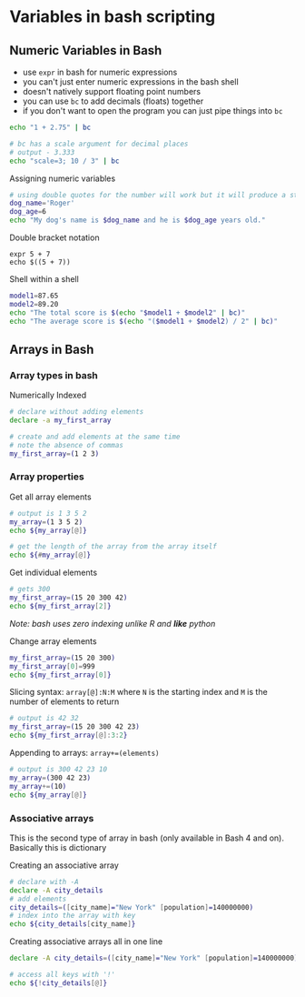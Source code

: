 # Variables in bash scripting

## Numeric Variables in Bash 
- use `expr` in bash for numeric expressions
- you can't just enter numeric expressions in the bash shell
- doesn't natively support floating point numbers
- you can use `bc` to add decimals (floats) together
- if you don't want to open the program you can just pipe things into `bc`

```bash
echo "1 + 2.75" | bc

# bc has a scale argument for decimal places
# output - 3.333
echo "scale=3; 10 / 3" | bc
```
Assigning numeric variables
```bash
# using double quotes for the number will work but it will produce a string value!!!
dog_name='Roger'
dog_age=6
echo "My dog's name is $dog_name and he is $dog_age years old."
```
Double bracket notation
```
expr 5 + 7
echo $((5 + 7))
```
Shell within a shell
```bash
model1=87.65
model2=89.20
echo "The total score is $(echo "$model1 + $model2" | bc)"
echo "The average score is $(echo "($model1 + $model2) / 2" | bc)"
```

## Arrays in Bash

### Array types in bash

Numerically Indexed
```bash
# declare without adding elements
declare -a my_first_array

# create and add elements at the same time
# note the absence of commas
my_first_array=(1 2 3)
```

### Array properties

Get all array elements
```bash
# output is 1 3 5 2
my_array=(1 3 5 2)
echo ${my_array[@]}

# get the length of the array from the array itself
echo ${#my_array[@]}
```

Get individual elements
```bash
# gets 300
my_first_array=(15 20 300 42)
echo ${my_first_array[2]}
```
_Note: bash uses zero indexing unlike R and **like** python_

Change array elements
```bash
my_first_array=(15 20 300)
my_first_array[0]=999
echo ${my_first_array[0]}
```
Slicing syntax: `array[@]:N:M` where `N` is the starting index and `M` is the number of elements to return
```bash
# output is 42 32
my_first_array=(15 20 300 42 23)
echo ${my_first_array[@]:3:2}
```
Appending to arrays: `array+=(elements)`
```bash
# output is 300 42 23 10
my_array=(300 42 23)
my_array+=(10)
echo ${my_array[@]}
```

### Associative arrays
This is the second type of array in bash (only available in Bash 4 and on). Basically this is dictionary

Creating an associative array
```bash
# declare with -A
declare -A city_details
# add elements
city_details=([city_name]="New York" [population]=140000000)
# index into the array with key
echo ${city_details[city_name]}
```

Creating associative arrays all in one line
```bash
declare -A city_details=([city_name]="New York" [population]=140000000)

# access all keys with '!'
echo ${!city_details[@]}
```